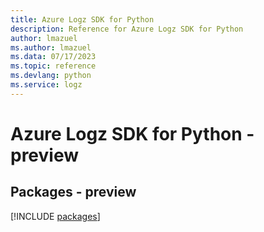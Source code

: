 ```yaml
---
title: Azure Logz SDK for Python
description: Reference for Azure Logz SDK for Python
author: lmazuel
ms.author: lmazuel
ms.data: 07/17/2023
ms.topic: reference
ms.devlang: python
ms.service: logz
---
```

# Azure Logz SDK for Python - preview
## Packages - preview
[!INCLUDE [packages](logz-index.md)]